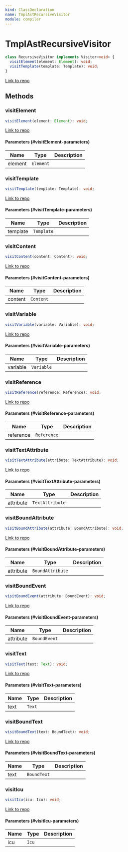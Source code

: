 ```yaml
---
kind: ClassDeclaration
name: TmplAstRecursiveVisitor
module: compiler
---
```


# TmplAstRecursiveVisitor

```ts
class RecursiveVisitor implements Visitor<void> {
  visitElement(element: Element): void;
  visitTemplate(template: Template): void;
}
```

[Link to repo](https://github.com/timdeschryver/angular/blob/master/packages/compiler/src/render3/r3_ast.ts#L177-L198)

## Methods

### visitElement

```ts
visitElement(element: Element): void;
```

[Link to repo](https://github.com/timdeschryver/angular/blob/master/packages/compiler/src/render3/r3_ast.ts#L178-L182)

#### Parameters (#visitElement-parameters)

| Name    | Type      | Description |
| ------- | --------- | ----------- |
| element | `Element` |             |

### visitTemplate

```ts
visitTemplate(template: Template): void;
```

[Link to repo](https://github.com/timdeschryver/angular/blob/master/packages/compiler/src/render3/r3_ast.ts#L183-L188)

#### Parameters (#visitTemplate-parameters)

| Name     | Type       | Description |
| -------- | ---------- | ----------- |
| template | `Template` |             |

### visitContent

```ts
visitContent(content: Content): void;
```

[Link to repo](https://github.com/timdeschryver/angular/blob/master/packages/compiler/src/render3/r3_ast.ts#L189-L189)

#### Parameters (#visitContent-parameters)

| Name    | Type      | Description |
| ------- | --------- | ----------- |
| content | `Content` |             |

### visitVariable

```ts
visitVariable(variable: Variable): void;
```

[Link to repo](https://github.com/timdeschryver/angular/blob/master/packages/compiler/src/render3/r3_ast.ts#L190-L190)

#### Parameters (#visitVariable-parameters)

| Name     | Type       | Description |
| -------- | ---------- | ----------- |
| variable | `Variable` |             |

### visitReference

```ts
visitReference(reference: Reference): void;
```

[Link to repo](https://github.com/timdeschryver/angular/blob/master/packages/compiler/src/render3/r3_ast.ts#L191-L191)

#### Parameters (#visitReference-parameters)

| Name      | Type        | Description |
| --------- | ----------- | ----------- |
| reference | `Reference` |             |

### visitTextAttribute

```ts
visitTextAttribute(attribute: TextAttribute): void;
```

[Link to repo](https://github.com/timdeschryver/angular/blob/master/packages/compiler/src/render3/r3_ast.ts#L192-L192)

#### Parameters (#visitTextAttribute-parameters)

| Name      | Type            | Description |
| --------- | --------------- | ----------- |
| attribute | `TextAttribute` |             |

### visitBoundAttribute

```ts
visitBoundAttribute(attribute: BoundAttribute): void;
```

[Link to repo](https://github.com/timdeschryver/angular/blob/master/packages/compiler/src/render3/r3_ast.ts#L193-L193)

#### Parameters (#visitBoundAttribute-parameters)

| Name      | Type             | Description |
| --------- | ---------------- | ----------- |
| attribute | `BoundAttribute` |             |

### visitBoundEvent

```ts
visitBoundEvent(attribute: BoundEvent): void;
```

[Link to repo](https://github.com/timdeschryver/angular/blob/master/packages/compiler/src/render3/r3_ast.ts#L194-L194)

#### Parameters (#visitBoundEvent-parameters)

| Name      | Type         | Description |
| --------- | ------------ | ----------- |
| attribute | `BoundEvent` |             |

### visitText

```ts
visitText(text: Text): void;
```

[Link to repo](https://github.com/timdeschryver/angular/blob/master/packages/compiler/src/render3/r3_ast.ts#L195-L195)

#### Parameters (#visitText-parameters)

| Name | Type   | Description |
| ---- | ------ | ----------- |
| text | `Text` |             |

### visitBoundText

```ts
visitBoundText(text: BoundText): void;
```

[Link to repo](https://github.com/timdeschryver/angular/blob/master/packages/compiler/src/render3/r3_ast.ts#L196-L196)

#### Parameters (#visitBoundText-parameters)

| Name | Type        | Description |
| ---- | ----------- | ----------- |
| text | `BoundText` |             |

### visitIcu

```ts
visitIcu(icu: Icu): void;
```

[Link to repo](https://github.com/timdeschryver/angular/blob/master/packages/compiler/src/render3/r3_ast.ts#L197-L197)

#### Parameters (#visitIcu-parameters)

| Name | Type  | Description |
| ---- | ----- | ----------- |
| icu  | `Icu` |             |
